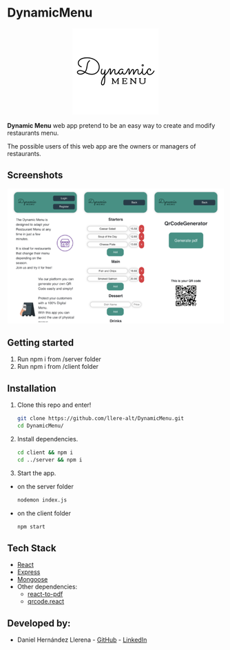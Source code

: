 # DynamicMenu

<p align="center">
  <img src="/client/src/assets/LOGO.png" />
</p>

**Dynamic Menu** web app pretend to be an easy way to create and modify restaurants menu.

The possible users of this web app are the owners or managers of restaurants.

## Screenshots

<p align="center">
  <img src="/client/src/assets/ScreenShots DM.png" />
</p>

## Getting started
1. Run npm i from /server folder
2. Run npm i from /client folder

## Installation

1. Clone this repo and enter!

   ```bash
   git clone https://github.com/llere-alt/DynamicMenu.git
   cd DynamicMenu/
   ```

2. Install dependencies.

   ```bash
   cd client && npm i
   cd ../server && npm i
   ```
3. Start the app.

- on the server folder
   ```bash
   nodemon index.js
   ```
 - on the client folder
    ```bash
    npm start
   ```


## Tech Stack
* [React](https://reactjs.org/)
* [Express](https://expressjs.com/)
* [Mongoose](https://mongoosejs.com/)
* Other dependencies:
  * [react-to-pdf](https://www.npmjs.com/package/react-to-pdf)
  * [qrcode.react](https://www.npmjs.com/package/qrcode.react)

## Developed by:
* Daniel Hernández Llerena - [GitHub](https://github.com/llere-alt) - [LinkedIn](https://www.linkedin.com/in/daniel-hernandez-ller/)
